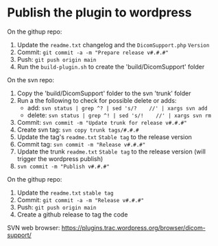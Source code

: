 Publish the plugin to wordpress
===============================

On the githup repo:
1. Update the `readme.txt` changelog and the `DicomSupport.php` `Version`
1. Commit: `git commit -a -m "Prepare release v#.#.#"`
1. Push: `git push origin main`
1. Run the `build-plugin.sh` to create the 'build/DicomSupport' folder

On the svn repo:
1. Copy the 'build/DicomSupport' folder to the svn 'trunk' folder
1. Run a the following to check for possible delete or adds:
    * add: `svn status | grep ^? | sed 's/?    //' | xargs svn add`
    * delete: `svn status | grep ^! | sed 's/!    //' | xargs svn rm`
1. Commit: `svn commit -m "Update trunk for release v#.#.#"`
1. Create svn tag: `svn copy trunk tags/#.#.#`
1. Update the tag's `readme.txt` `Stable tag` to the release version
1. Commit tag: `svn commit -m "Release v#.#.#"`
1. Update the trunk `readme.txt` `Stable tag` to the release version (will trigger the wordpress publish)
1. `svn commit -m "Publish v#.#.#"`

On the githup repo:
1. Update the `readme.txt` `stable tag`
1. Commit: `git commit -a -m "Release v#.#.#"`
1. Push: `git push origin main`
1. Create a github release to tag the code

SVN web browser: https://plugins.trac.wordpress.org/browser/dicom-support/
